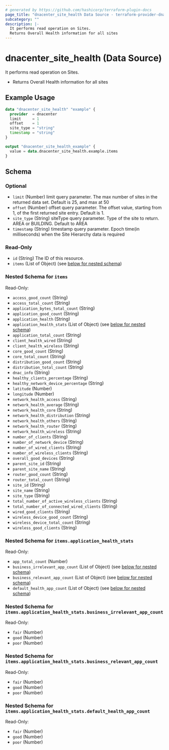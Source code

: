 ```yaml
---
# generated by https://github.com/hashicorp/terraform-plugin-docs
page_title: "dnacenter_site_health Data Source - terraform-provider-dnacenter"
subcategory: ""
description: |-
  It performs read operation on Sites.
  Returns Overall Health information for all sites
---
```


# dnacenter_site_health (Data Source)

It performs read operation on Sites.

- Returns Overall Health information for all sites

## Example Usage

```terraform
data "dnacenter_site_health" "example" {
  provider  = dnacenter
  limit     = 1
  offset    = 1
  site_type = "string"
  timestamp = "string"
}

output "dnacenter_site_health_example" {
  value = data.dnacenter_site_health.example.items
}
```

<!-- schema generated by tfplugindocs -->
## Schema

### Optional

- `limit` (Number) limit query parameter. The max number of sites in the returned data set.  Default is 25, and max at 50
- `offset` (Number) offset query parameter. The offset value, starting from 1, of the first returned site entry.  Default is 1.
- `site_type` (String) siteType query parameter. Type of the site to return.  AREA or BUILDING.  Default to AREA
- `timestamp` (String) timestamp query parameter. Epoch time(in milliseconds) when the Site Hierarchy data is required

### Read-Only

- `id` (String) The ID of this resource.
- `items` (List of Object) (see [below for nested schema](#nestedatt--items))

<a id="nestedatt--items"></a>
### Nested Schema for `items`

Read-Only:

- `access_good_count` (String)
- `access_total_count` (String)
- `application_bytes_total_count` (String)
- `application_good_count` (String)
- `application_health` (String)
- `application_health_stats` (List of Object) (see [below for nested schema](#nestedobjatt--items--application_health_stats))
- `application_total_count` (String)
- `client_health_wired` (String)
- `client_health_wireless` (String)
- `core_good_count` (String)
- `core_total_count` (String)
- `distribution_good_count` (String)
- `distribution_total_count` (String)
- `dnac_info` (String)
- `healthy_clients_percentage` (String)
- `healthy_network_device_percentage` (String)
- `latitude` (Number)
- `longitude` (Number)
- `network_health_access` (String)
- `network_health_average` (String)
- `network_health_core` (String)
- `network_health_distribution` (String)
- `network_health_others` (String)
- `network_health_router` (String)
- `network_health_wireless` (String)
- `number_of_clients` (String)
- `number_of_network_device` (String)
- `number_of_wired_clients` (String)
- `number_of_wireless_clients` (String)
- `overall_good_devices` (String)
- `parent_site_id` (String)
- `parent_site_name` (String)
- `router_good_count` (String)
- `router_total_count` (String)
- `site_id` (String)
- `site_name` (String)
- `site_type` (String)
- `total_number_of_active_wireless_clients` (String)
- `total_number_of_connected_wired_clients` (String)
- `wired_good_clients` (String)
- `wireless_device_good_count` (String)
- `wireless_device_total_count` (String)
- `wireless_good_clients` (String)

<a id="nestedobjatt--items--application_health_stats"></a>
### Nested Schema for `items.application_health_stats`

Read-Only:

- `app_total_count` (Number)
- `business_irrelevant_app_count` (List of Object) (see [below for nested schema](#nestedobjatt--items--application_health_stats--business_irrelevant_app_count))
- `business_relevant_app_count` (List of Object) (see [below for nested schema](#nestedobjatt--items--application_health_stats--business_relevant_app_count))
- `default_health_app_count` (List of Object) (see [below for nested schema](#nestedobjatt--items--application_health_stats--default_health_app_count))

<a id="nestedobjatt--items--application_health_stats--business_irrelevant_app_count"></a>
### Nested Schema for `items.application_health_stats.business_irrelevant_app_count`

Read-Only:

- `fair` (Number)
- `good` (Number)
- `poor` (Number)


<a id="nestedobjatt--items--application_health_stats--business_relevant_app_count"></a>
### Nested Schema for `items.application_health_stats.business_relevant_app_count`

Read-Only:

- `fair` (Number)
- `good` (Number)
- `poor` (Number)


<a id="nestedobjatt--items--application_health_stats--default_health_app_count"></a>
### Nested Schema for `items.application_health_stats.default_health_app_count`

Read-Only:

- `fair` (Number)
- `good` (Number)
- `poor` (Number)


